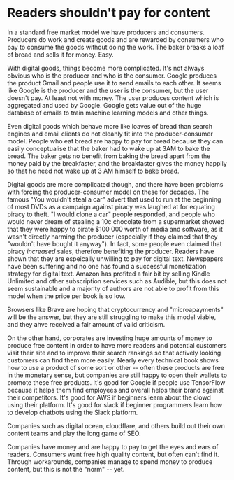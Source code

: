 # Readers shouldn't pay for content

In a standard free market model we have producers and consumers. Producers do work and create goods and are rewarded by consumers who pay to consume the goods without doing the work. The baker breaks a loaf of bread and sells it for money. Easy.

With digital goods, things become more complicated. It's not always obvious who is the producer and who is the consumer. Google produces the product Gmail and people use it to send emails to each other. It seems like Google is the producer and the user is the consumer, but the user doesn't pay. At least not with money. The user produces content which is aggregated and used by Google. Google gets value out of the huge database of emails to train machine learning models and other things. 

Even digital goods which behave more like loaves of bread than search engines and email clients do not cleanly fit into the producer-consumer model. People who eat bread are happy to pay for bread because they can easily conceptualise that the baker had to wake up at 3AM to bake the bread. The baker gets no benefit from baking the bread apart from the money paid by the breakfaster, and the breakfaster gives the money happily so that he need not wake up at 3 AM himself to bake bread.

Digital goods are more complicated though, and there have been problems with forcing the producer-consumer model on these for decades. The famous "You wouldn't steal a car" advert that used to run at the beginning of most DVDs as a campaign against piracy was laughed at for equating piracy to theft. "I would clone a car" people responded, and people who would never dream of stealing a 10c chocolate from a supermarket showed that they were happy to pirate $100 000 worth of media and software, as it wasn't directly harming the producer (especially if they claimed that they "wouldn't have bought it anyway"). In fact, some people even claimed that piracy *increased* sales, therefore benefiting the producer. 
Readers have shown that they are espeically unwilling to pay for digital text. Newspapers have been suffering and no one has found a successful monetization strategy for digital text. Amazon has profited a fair bit by selling Kindle Unlimited and other subscription services such as Audible, but this does not seem sustainable and a majority of authors are not able to profit from this model when the price per book is so low. 

Browsers like Brave are hoping that cryptocurrency and "microapayments" will be the answer, but they are still struggling to make this model viable, and they ahve received a fair amount of valid criticism. 

On the other hand, corporates are investing huge amounts of money to produce free content in order to have more readers and potential customers visit their site and to improve their search rankings so that actively looking customers can find them more easily. Nearly every technical book shows how to use a product of some sort or other -- often these products are free in the monetary sense, but companies are still happy to open their wallets to promote these free products. It's good for Google if people use TensorFlow because it helps them find employees and overall helps their brand against their competitors. It's good for AWS if beginners learn about the clowd using their platform. It's good for slack if beginner programmers learn how to develop chatbots using the Slack platform. 

Companies such as digital ocean, cloudflare, and others build out their own content teams and play the long game of SEO. 

Companies have money and are happy to pay to get the eyes and ears of readers. Consumers want free high quality content, but often can't find it. Through workarounds, companies manage to spend money to produce content, but this is not the "norm" -- yet. 


